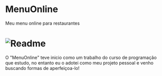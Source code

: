 # MenuOnline
Meu menu online para restaurantes
<h1 "center">
  <img alt="Readme" title<"Readme" src="https://user-images.githubusercontent.com/107891598/180667344-0892e081-d7c2-433f-8347-95b41333cea1.gif" />
</h1>

<p>O "MenuOnline" teve inicio como um trabalho do curso de programação que estudo, no entanto eu o adotei como meu projeto pessoal e venho buscando formas de aperfeiçoa-lo!</p>

